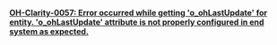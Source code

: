 **[OH-Clarity-0057: Error occurred while getting 'o_ohLastUpdate' for entity. 'o_ohLastUpdate' attribute is not properly configured in end system as expected.](../clarity/oh-clarity-0057.md)**
